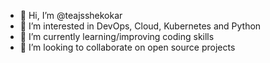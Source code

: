 - 👋 Hi, I’m @teajsshekokar
- 👀 I’m interested in DevOps, Cloud, Kubernetes and Python
- 🌱 I’m currently learning/improving coding skills
- 💞️ I’m looking to collaborate on open source projects

<!---
teajsshekokar/teajsshekokar is a ✨ special ✨ repository because its `README.md` (this file) appears on your GitHub profile.
You can click the Preview link to take a look at your changes.
--->
